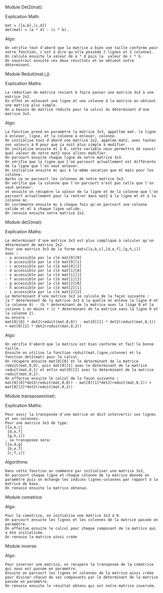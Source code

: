 Module Det2(mat):

Explication Math:


    mat = [[a,b],[c,d]] 
    det(mat) = (a * d) - (c * b).


Algo:

    On vérifie tout d'abord que la matrice a bien une taille conforme pour notre fonction, c'est à dire qu'elle possède 2 lignes et 2 colonnes.
    On calcule ensuite la valeur de a * d puis la  valeur de c * b.
    On soustrait ensuite ces deux résultats et on obtient notre déterminant.

Module Reduit(mat,i,j):

Explication Maths:

    La réduction de matrice revient à faire passer une matrice 3x3 à une matrice 2x2.
    En effet en enlevant une ligne et une colonne à la matrice on obtient une matrice plus simple.
    On a besoin de matrice réduite pour le calcul du déterminant d'une matrice 3x3.

Algo:

    La fonction prend en paramètre la matrice 3x3, appellée mat, la ligne à enlever, ligne, et la colonne à enlever, colonne.
    On initialise tout d'abord une matrice 2x2, appelée mat2, avec toutes ses valeurs à 0 pour que ça soit plus simple à modifier.
    On initialise ensuite ml à 0, cette variable nous permettra de savoir quel valeur de notre mat2 nous allons modifier.
    On parcourt ensuite chaque ligne de notre matrice 3x3.
    On vérifie que la ligne que l'on parcourt actuellement est différente de la ligne que l'on veut enlever.
    On initialise ensuite mc qui à la même vocation que ml mais pour les colonne.
    Après ça on parcourt les colonnes de notre matrice 3x3.
    On vérifie que la colonne que l'on parcourt n'est pas celle que l'on veut enlever.
    et ensuite on récupère la valeur de la ligne et de la colonne que l'on parcourt actuellement pour la rentrer dans mat2 à la ligne ml et à la colonne mc.
    On incrémente ensuite mc à chaque fois qu'on parcourt une colonne valide et ml à chaque ligne valide.
    On renvoie ensuite notre matrice 2x2.


Module det2(mat):

Explication Maths:

    Le determinant d'une matrice 3x3 est plus compliqué à calculer qu'un déterminant de matrice 2x2.
    Pour une matrice 3x3 de la forme mat=[[a,b,c],[d,e,f],[g,h,i]]
    avec :
    - a accessible par la clé mat[0][0]
    - b accessible par la clé mat[0][1]
    - c accessible par la clé mat[0][2]
    - d accessible par la clé mat[1][0]
    - e accessible par la clé mat[1][1]
    - f accessible par la clé mat[1][2]
    - g accessible par la clé mat[2][0]
    - h accessible par la clé mat[2][1]
    - i accessible par la clé mat[2][2]
    Le determinant d'une matrice 3x3 se calcule de la façon suivante :
    (a * determinant de la matrice 3x3 à la quelle on enlève la ligne 0 et la colonne 0) - (b * determinant de la matrice avec la linge 0 et la colonne 1 en moins + (c * determinant de la matrice sans la ligne 0 et la colonne 2).
    ou encore : 
    mat[0][0] * det2(reduit(mat,0,0)) - mat[0][1] * det2(reduit(mat,0,1)) + mat[0][2] * det2(reduit(mat,0,2))

Algo:

    On vérifie d'abord que la matrice est bien conforme et fait la bonne taille.
    Ensuite on utilise la fonction réduit(mat,ligne,colonne) et la fonction det2(mat) pour le calcul.
    On récupère ensuite mat[0][0] et le determinant de la matrice reduit(mat,0,0), puis mat[0][1] avec le determinant de la matrice reduit(mat,0,1) et enfin mat[0][2] avec le determinant de la matrice reduit(mat,0,2).
    On effectue ensuite le calcul de la façon suivante :
    mat[0][0]*det2(reduit(mat,0,0)) - mat[0][1]*det2(reduit(mat,0,1)) + mat[0][2]*det2(reduit(mat,0,2))


Module transposee(mat):

Explication Maths: 

    Pour avoir la transposée d'une matrice on doit intervertir ses lignes et ses colonnes.
    Pour une matrice 3x3 de type:
    [[a,b,c]
     [d,e,f]
     [g,h,i]]
    , sa transposee sera:
    [[a,d,g]
     [b,e,f]
     [c,f,i]]

Algorithme:

    Dans cette fonction on commence par initialiser une matrice 3x3,
    On parcourt chaque ligne et chaque colonne de la matrice donnée en paramètre puis on échange les indices lignes-colonnes par rapport à la matrice de base.
    On renvoie ensuite la matrice obtenue.


Module comatrice:

Algo:

    Pour la comatrice, on initialise une matrice 3x3 à 0.
    On parcourt ensuite les lignes et les colonnes de la matrice passée en paramètre.
    On effectue ensuite le calcul pour chaque composant de la matrice qui a été initialisée.
    On renvoie la matrice ainsi créée


Module inverse:

Algo: 

    Pour inverser une matrice, on recupère la transposee de la comatrice qui nous est passée en paramètre.
    Ensuite on parcourt les lignes et colonnes de la matrice ainsi créée pour diviser chacun de ses composants par le déterminant de la matrice passée en paramètre.
    On renvoie ensuite le résultat obtenu qui est notre matrice inversée.


    
    
